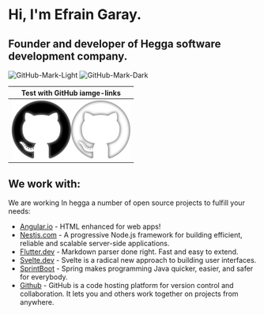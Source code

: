 # Hi, I'm Efrain Garay.
## Founder and developer of  Hegga software development company.

![GitHub-Mark-Light](https://res.cloudinary.com/hegga-landingpage/image/upload/v1649461823/Hegga_logo_1c_neysjv.svg#gh-light-mode-only)
![GitHub-Mark-Dark ](https://res.cloudinary.com/hegga-landingpage/image/upload/v1649441373/Hegga_logo_1a_be4cfd49b4.svg#gh-dark-mode-only)

| Test with GitHub iamge-links|
|:---:|
|![GitHub-Mark-Light](./b.png#gh-light-mode-only)![GitHub-Mark-Dark ](./w.png#gh-dark-mode-only)|

## We work with:

We are working In hegga a number of open source projects to fulfill your needs:

- [Angular.io](https://angular.io) - HTML enhanced for web apps!
- [Nestjs.com](https://nestjs.com) - A progressive Node.js framework for building efficient, reliable and scalable server-side applications.
- [Flutter.dev](https://flutter.dev/) - Markdown parser done right. Fast and easy to extend.
- [Svelte.dev](https://svelte.dev/) - Svelte is a radical new approach to building user interfaces.
- [SprintBoot](https://spring.io/) - Spring makes programming Java quicker, easier, and safer for everybody.
- [Github](https://github.com/) - GitHub is a code hosting platform for version control and collaboration. It lets you and others work together on projects from anywhere.
